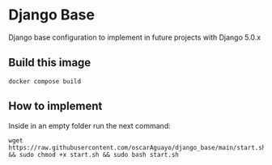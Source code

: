 # Django Base

Django base configuration to implement in future projects with Django 5.0.x

## Build this image

```shell
docker compose build
```

## How to implement

Inside in an empty folder run the next command:

```shell
wget https://raw.githubusercontent.com/oscarAguayo/django_base/main/start.sh && sudo chmod +x start.sh && sudo bash start.sh
```
